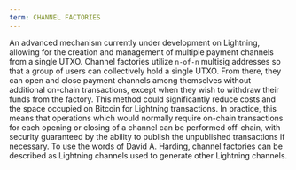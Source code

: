 ```yaml
---
term: CHANNEL FACTORIES
---
```


An advanced mechanism currently under development on Lightning, allowing for the creation and management of multiple payment channels from a single UTXO. Channel factories utilize `n-of-n` multisig addresses so that a group of users can collectively hold a single UTXO. From there, they can open and close payment channels among themselves without additional on-chain transactions, except when they wish to withdraw their funds from the factory. This method could significantly reduce costs and the space occupied on Bitcoin for Lightning transactions. In practice, this means that operations which would normally require on-chain transactions for each opening or closing of a channel can be performed off-chain, with security guaranteed by the ability to publish the unpublished transactions if necessary. To use the words of David A. Harding, channel factories can be described as Lightning channels used to generate other Lightning channels.